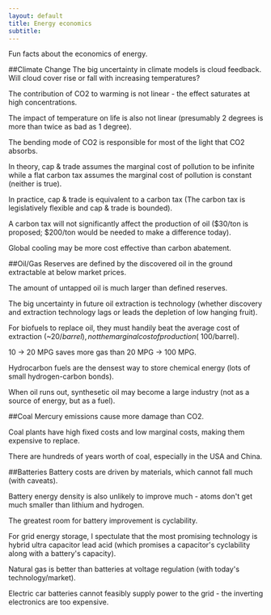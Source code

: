 ```yaml
---
layout: default
title: Energy economics
subtitle:
---
```


Fun facts about the economics of energy.

##Climate Change
The big uncertainty in climate models is cloud feedback. Will cloud cover rise or fall with increasing temperatures?

The contribution of CO2 to warming is not linear - the effect saturates at high concentrations.

The impact of temperature on life is also not linear (presumably 2 degrees is more than twice as bad as 1 degree).

The bending mode of CO2 is responsible for most of the light that CO2 absorbs.

In theory, cap & trade assumes the marginal cost of pollution to be infinite while a flat carbon tax assumes the marginal cost of pollution is constant (neither is true).

In practice, cap & trade is equivalent to a carbon tax (The carbon tax is legislatively flexible and cap & trade is bounded).

A carbon tax will not significantly affect the production of oil ($30/ton is proposed; $200/ton would be needed to make a difference today).

Global cooling may be more cost effective than carbon abatement.


##Oil/Gas
Reserves are defined by the discovered oil in the ground extractable at below market prices.

The amount of untapped oil is much larger than defined reserves.

The big uncertainty in future oil extraction is technology (whether discovery and extraction technology lags or leads the depletion of low hanging fruit).

For biofuels to replace oil, they must handily beat the average cost of extraction (~$20/barrel), not the marginal cost of production (~$100/barrel).

10 -> 20 MPG saves more gas than 20 MPG -> 100 MPG.

Hydrocarbon fuels are the densest way to store chemical energy (lots of small hydrogen-carbon bonds).

When oil runs out, synthesetic oil may become a large industry (not as a source of energy, but as a fuel).

##Coal
Mercury emissions cause more damage than CO2.

Coal plants have high fixed costs and low marginal costs, making them expensive to replace.

There are hundreds of years worth of coal, especially in the USA and China.

##Batteries
Battery costs are driven by materials, which cannot fall much (with caveats).

Battery energy density is also unlikely to improve much - atoms don't get much smaller than lithium and hydrogen.

The greatest room for battery improvement is cyclability.

For grid energy storage, I spectulate that the most promising technology is hybrid ultra capacitor lead acid (which promises a capacitor's cyclability along with a battery's capacity).

Natural gas is better than batteries at voltage regulation (with today's technology/market).

Electric car batteries cannot feasibly supply power to the grid - the inverting electronics are too expensive.